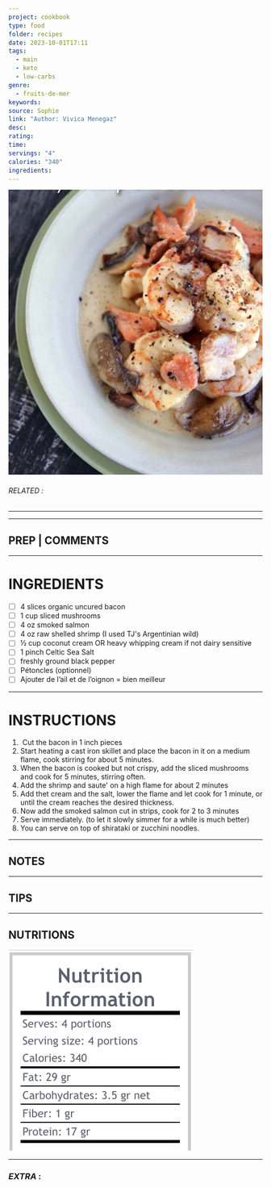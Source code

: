 ```yaml
---
project: cookbook
type: food
folder: recipes
date: 2023-10-01T17:11
tags:
  - main
  - keto
  - low-carbs
genre:
  - fruits-de-mer
keywords: 
source: Sophie
link: "Author: Vivica Menegaz"
desc: 
rating: 
time: 
servings: "4"
calories: "340"
ingredients:
---
```


![IMAGE](image_595.png)

###### *RELATED* : 
---


---
## PREP | COMMENTS



---
# INGREDIENTS

- [ ] 4 slices organic uncured bacon
- [ ] 1 cup sliced mushrooms
- [ ] 4 oz smoked salmon
- [ ] 4 oz raw shelled shrimp (I used TJ's Argentinian wild)
- [ ] ½ cup coconut cream OR heavy whipping cream if not dairy sensitive
- [ ] 1 pinch Celtic Sea Salt
- [ ] freshly ground black pepper
- [ ] Pétoncles (optionnel)
- [ ] Ajouter de l’ail et de l’oignon = bien meilleur

---
# INSTRUCTIONS

1.  Cut the bacon in 1 inch pieces
2. Start heating a cast iron skillet and place the bacon in it on a medium flame, cook stirring for about 5 minutes.
3. When the bacon is cooked but not crispy, add the sliced mushrooms and cook for 5 minutes, stirring often.
4. Add the shrimp and saute' on a high flame for about 2 minutes
5. Add thet cream and the salt, lower the flame and let cook for 1 minute, or until the cream reaches the desired thickness.
6. Now add the smoked salmon cut in strips, cook for 2 to 3 minutes
7. Serve immediately. (to let it slowly simmer for a while is much better)
8. You can serve on top of shirataki or zucchini noodles.

---
## NOTES



---
## TIPS



---
## NUTRITIONS

![IMAGE](image_596.png)


---
### *EXTRA* :



